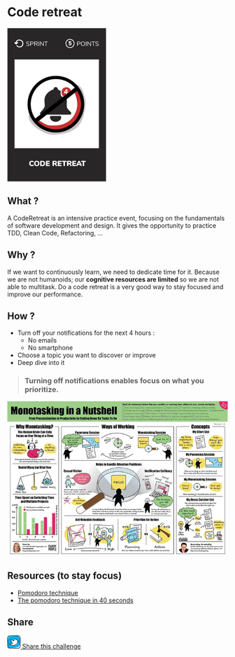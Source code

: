 # Code retreat
![Code retreat](images/code-retreat.png)  

## What ?
A CodeRetreat is an intensive practice event, focusing on the fundamentals of software development and design. 
It gives the opportunity to practice TDD, Clean Code, Refactoring, ... 

## Why ?
If we want to continuously learn, we need to dedicate time for it.
Because we are not humanoids; our **cognitive resources are limited** so we are not able to multitask.
Do a code retreat is a very good way to stay focused and improve our performance.

## How ?
- Turn off your notifications for the next 4 hours :
    - No emails
    - No smartphone
- Choose a topic you want to discover or improve
- Deep dive into it

> ### Turning off notifications enables focus on what you prioritize.

![Human cognitive resources](images/code-retreat1.jpg)  

## Resources (to stay focus)
* [Pomodoro technique](https://lifehacker.com/productivity-101-a-primer-to-the-pomodoro-technique-1598992730)
* [The pomodoro technique in 40 seconds](https://www.focusboosterapp.com/the-pomodoro-technique)

## Share
![Share](../images/twitter.png)[ Share this challenge](https://twitter.com/home?status=I%20have%20just%20completed%20the%20Code%20retreat%20%23craft_challenges%20from%20%40agilepartner%20http://tiny.cc/p7v5vy)
